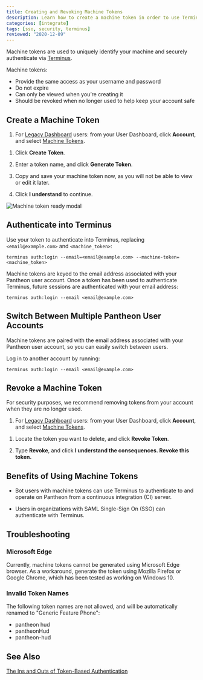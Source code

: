 ```yaml
---
title: Creating and Revoking Machine Tokens
description: Learn how to create a machine token in order to use Terminus on your Drupal or WordPress site.
categories: [integrate]
tags: [sso, security, terminus]
reviewed: "2020-12-09"
---
```


Machine tokens are used to uniquely identify your machine and securely authenticate via [Terminus](/terminus).

Machine tokens:  

- Provide the same access as your username and password
- Do not expire
- Can only be viewed when you’re creating it
- Should be revoked when no longer used to help keep your account safe

## Create a Machine Token

1. For [Legacy Dashboard](/guides/legacy-dashboard) users: from your User Dashboard, click **Account**, and select [Machine Tokens](https://dashboard.pantheon.io/users/#account/tokens/).

<Partial file="machine-tokens-new-dash.md" />

1. Click **Create Token**.

1. Enter a token name, and click **Generate Token**.

1. Copy and save your machine token now, as you will not be able to view or edit it later.

1. Click **I understand** to continue.

![Machine token ready modal](../images/dashboard/machine-token-ready.png)

## Authenticate into Terminus

Use your token to authenticate into Terminus, replacing `<email@example.com>` and `<machine_token>`:

```bash{promptUser: user}
terminus auth:login --email=<email@example.com> --machine-token=<machine_token>
```

Machine tokens are keyed to the email address associated with your Pantheon user account. Once a token has been used to authenticate Terminus, future sessions are authenticated with your email address:

```bash{promptUser: user}
terminus auth:login --email <email@example.com>
```

## Switch Between Multiple Pantheon User Accounts

Machine tokens are paired with the email address associated with your Pantheon user account, so you can easily switch between users.

Log in to another account by running:

```bash{promptUser: user}
terminus auth:login --email <email@example.com>
```

## Revoke a Machine Token

For security purposes, we recommend removing tokens from your account when they are no longer used.

1. For [Legacy Dashboard](/guides/legacy-dashboard) users: from your User Dashboard, click **Account**, and select [Machine Tokens](https://dashboard.pantheon.io/users/#account/tokens/).

<Partial file="machine-tokens-new-dash.md" />

1. Locate the token you want to delete, and click **Revoke Token**.

1. Type **Revoke**, and click **I understand the consequences. Revoke this token.**

## Benefits of Using Machine Tokens

- Bot users with machine tokens can use Terminus to authenticate to and operate on Pantheon from a continuous integration (CI) server.

- Users in organizations with SAML Single-Sign On (SSO) can authenticate with Terminus.

## Troubleshooting

### Microsoft Edge

Currently, machine tokens cannot be generated using Microsoft Edge browser. As a workaround, generate the token using Mozilla Firefox or Google Chrome, which has been tested as working on Windows 10.

### Invalid Token Names

The following token names are not allowed, and will be automatically renamed to "Generic Feature Phone":

- pantheon hud
- pantheonHud
- pantheon-hud

## See Also

[The Ins and Outs of Token-Based Authentication](https://scotch.io/tutorials/the-ins-and-outs-of-token-based-authentication)
